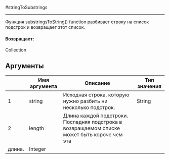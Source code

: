 #stringToSubstrings

---

Функция substringsToString() function разбивает строку на список подстрок и возвращает этот список.

#### Возвращает:

Collection<String>

## Аргументы

|  | Имя аргумента | Описание | Тип значения |
| --- | --- | --- | --- |
| 1 | string | Исходная строка, которую нужно разбить ни несколько подстрок. | String |
| 2 | length | Длина каждой подстроки.  Последняя подстрока в возвращаемом списке может быть короче чем эта
длина. | Integer |

